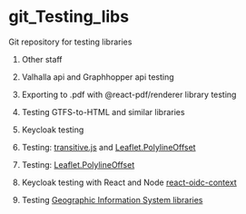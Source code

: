 # git_Testing_libs

Git repository for testing libraries

1. Other staff

2. Valhalla api and Graphhopper api testing

3. Exporting to .pdf with @react-pdf/renderer library testing

4. Testing GTFS-to-HTML and similar libraries

5. Keycloak testing

6. Testing: [transitive.js](https://github.com/conveyal/transitive.js/tree/master/lib) and
   [Leaflet.PolylineOffset](https://github.com/bbecquet/Leaflet.PolylineOffset)

7. Testing: [Leaflet.PolylineOffset](https://github.com/bbecquet/Leaflet.PolylineOffset)

8. Keycloak testing with React and Node [react-oidc-context](https://www.npmjs.com/package/react-oidc-context)

9. Testing [Geographic Information System libraries](https://en.wikipedia.org/wiki/Geographic_information_system)
